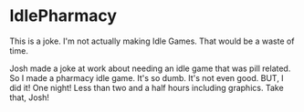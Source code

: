 # IdlePharmacy
This is a joke. I'm not actually making Idle Games. That would be a waste of time.

Josh made a joke at work about needing an idle game that was pill related. So I made a pharmacy idle game. It's so dumb. It's not even good. BUT, I did it! One night! Less than two and a half hours including graphics. Take that, Josh!
